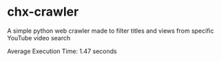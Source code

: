 # chx-crawler

A simple python web crawler made to filter titles and views from specific YouTube video search

Average Execution Time: 1.47 seconds
